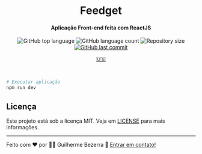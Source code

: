 <h1 align="center">
    <br>
    Feedget
</h1>

<h4 align="center">
  Aplicação Front-end feita com ReactJS
</h4>

<p align="center">
  <img alt="GitHub top language" src="https://img.shields.io/github/languages/top/gbdsantos/reactjs-rocketseat-nlw-return.svg">

  <img alt="GitHub language count" src="https://img.shields.io/github/languages/count/gbdsantos/reactjs-rocketseat-nlw-return.svg">

  <img alt="Repository size" src="https://img.shields.io/github/repo-size/gbdsantos/reactjs-rocketseat-nlw-return.svg">

  <a href="https://github.com/gbdsantos/reactjs-rocketseat-nlw-return/commits/master">
    <img alt="GitHub last commit" src="https://img.shields.io/github/last-commit/gbdsantos/reactjs-rocketseat-nlw-return.svg">
  </a>
</p>

<p align="center">
  <a href="https://github.com/gbdsantos/react-js-rocketseat-nlw-return">
    🇺🇸
  </a>
</p>

<br />

```Bash
# Executar aplicação
npm run dev
```

## Licença

Este projeto está sob a licença MIT. Veja em [LICENSE](https://github.com/gbdsantos/react-js-rocketseat-nlw-return/blob/master/LICENSE) para mais informações.

---
Feito com ♥ por :man_astronaut: Guilherme Bezerra :wave: [Entrar em contato!](https://www.linkedin.com/in/gbdsantos/) 